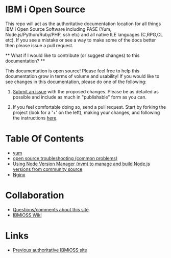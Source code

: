 

# IBM i Open Source
This repo will act as the authoritative documentation location for all things IBM i Open Source Software including PASE (Yum, Node.js/Python/Ruby/PHP, ssh etc) and all native ILE languages (C,RPG,CL etc).  If you see a mistake or see a way to make some of the docs better then please issue a pull request.

** What if I would like to contribute (or suggest changes) to this documentation? ** 

This documentation is open source! Please feel free to help this documentation grow in terms of volume and usability! If you would like to see changes in this documentation, please do one of the following:

1. [Submit an issue](https://bitbucket.org/ibmi/opensource/issues/new) with the proposed changes. Please be as detailed as possible and include as much in "publishable" form as you can. 

2. If you feel comfortable doing so, send a pull request. Start by forking the project (look for a '+' on the left), making your changes, and following the instructions [here](https://confluence.atlassian.com/bitbucket/create-a-pull-request-to-merge-your-change-774243413.html).

# Table Of Contents
- [yum](docs/yum/)
- [open source troubleshooting (common problems)](docs/troubleshooting/)
- [Using Node Version Manager (nvm) to manage and build Node.js versions from community source](docs/nvm/)
- [Nginx](docs/nginx.md)

# Collaboration
- [Questions/comments about this site](https://bitbucket.org/ibmi/opensource/issues).
- [IBMiOSS Wiki](https://bitbucket.org/ibmi/opensource/wiki/Home)

# Links
- [Previous authoritative IBMiOSS site](https://www.ibm.com/developerworks/community/wikis/home?lang=en#!/wiki/IBM%20i%20Technology%20Updates/page/Open%20Source%20Technologies)
